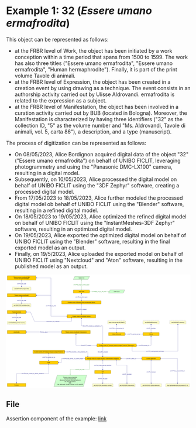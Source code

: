 # Example 1: 32 (*Essere umano ermafrodita*)

This object can be represented as follows:
* at the FRBR level of Work, the object has been initiated by a work conception within a time period that spans from 1500 to 1599. The work has also three titles ("Essere umano ermafrodita", "Essere umano ermafrodita", "Human hermaphrodite"). Finally, it is part of the print volume Tavole di animali.
* at the FRBR level of Expression, the object has been created in a creation event by using drawing as a technique. The event consists in an authorship activity carried out by Ulisse Aldrovandi. ermafrodita is related to the expression as a subject.
* at the FRBR level of Manifestation, the object has been involved in a curation activity carried out by BUB (located in Bologna). Moreover, the Manifestation is characterized by having three identifiers ("32" as the collection ID, "5" as the volume number and "Ms. Aldrovandi, Tavole di animali, vol. 5, carta 86"), a description, and a type (manuscript).

The process of digitization can be represented as follows:
* On 08/05/2023, Alice Bordignon acquired digital data of the object "32" ("Essere umano ermafrodita") on behalf of UNIBO FICLIT, leveraging photogrammetry and using the "Panasonic DMC-LX100" camera, resulting in a digital model.
* Subsequently, on 10/05/2023, Alice processed the digital model on behalf of UNIBO FICLIT using the "3DF Zephyr" software, creating a processed digital model.
* From 17/05/2023 to 18/05/2023, Alice further modeled the processed digital model ob behalf of UNIBO FICLIT using the "Blender" software, resulting in a refined digital model.
* On 18/05/2023 to 19/05/2023, Alice optimized the refined digital model on behalf of UNIBO FICLIT using the "InstantMeshes-3DF Zephyr" software, resulting in an optimized digital model.
* On 19/05/2023, Alice exported the optimized digital model on behalf of UNIBO FICLIT using the "Blender" software, resulting in the final exported model as an output.
* Finally, on 19/5/2023, Alice uploaded the exported model on behalf of UNIBO FICLIT using "Nextcloud" and "Aton" software, resulting in the published model as an output.


![Simplified diagram of the scenario described.](./diagrams/example-01.png)

## File
Assertion component of the example: [link](Abox.ttl)